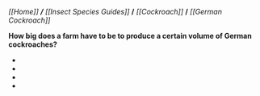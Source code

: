 _[[Home]] **/** [[Insect Species Guides]]_ **/** _[[Cockroach]]_ **/** _[[German Cockroach]]_

**How big does a farm have to be to produce a certain volume of German cockroaches?**

-
-
-
-
